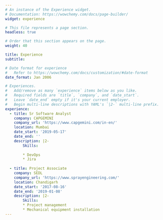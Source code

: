 ```yaml
---
# An instance of the Experience widget.
# Documentation: https://wowchemy.com/docs/page-builder/
widget: experience

# This file represents a page section.
headless: true

# Order that this section appears on the page.
weight: 40

title: Experience
subtitle:

# Date format for experience
#   Refer to https://wowchemy.com/docs/customization/#date-format
date_format: Jan 2006

# Experiences.
#   Add/remove as many `experience` items below as you like.
#   Required fields are `title`, `company`, and `date_start`.
#   Leave `date_end` empty if it's your current employer.
#   Begin multi-line descriptions with YAML's `|2-` multi-line prefix.
experience:
  - title: Sr Software Analyst
    company: CAPGEMINI
    company_url: 'https://www.capgemini.com/in-en/'
    location: Mumbai
    date_start: '2019-05-17'
    date_end: ''
    description: |2-
        Skills:
        
        * DevOps
        * Jira
        
  - title: Project Associate
    company: SEDL
    company_url: 'https://www.sprayengineering.com/'
    location: Chandigarh
    date_start: '2017-08-16'
    date_end: '2019-01-08'
    description: |2-
        Skills: 
        * Project management
        * Mechanical equipment installation
---
```


